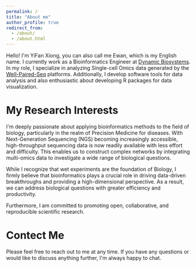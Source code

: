 ```yaml
---
permalink: /
title: "About me"
author_profile: true
redirect_from: 
  - /about/
  - /about.html
---
```


Hello! I'm YiFan Xiong, you can also call me Ewan, which is my English name. I currently work as a Bioinformatics Engineer at [Dynamic Biosystems](http://www.dynamic-biosystems.com/). In my role, I specialize in analyzing Single-cell Omics data generated by the [Well-Paired-Seq](https://doi.org/10.1002/smtd.202200341) platforms. Additionally, I develop software tools for data analysis and also enthusiastic about developing R packages for data visualization. 

My Research Interests
======
I'm deeply passionate about applying bioinformatics methods to the field of biology, particularly in the realm of Precision Medicine for diseases. With Next-Generation Sequencing (NGS) becoming increasingly accessible, high-throughput sequencing data is now readily available with less effort and difficulty. This enables us to construct complex networks by integrating multi-omics data to investigate a wide range of biological questions.

While I recognize that wet experiments are the foundation of Biology, I firmly believe that bioinformatics plays a crucial role in driving data-driven breakthroughs and providing a high-dimensional perspective. As a result, we can address biological questions with greater efficiency and productivity.

Furthermore, I am committed to promoting open, collaborative, and reproducible scientific research.

Contect Me
======
Please feel free to reach out to me at any time. If you have any questions or would like to discuss anything further, I'm always happy to chat.


